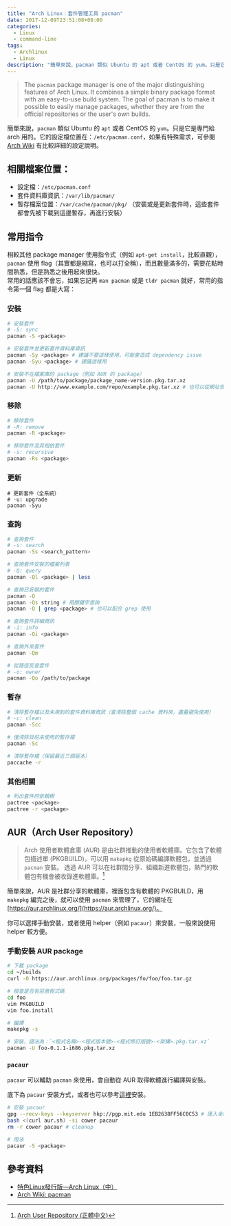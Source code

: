 ```yaml
---
title: "Arch Linux：套件管理工具 pacman"
date: 2017-12-09T23:51:08+08:00
categories:
  - Linux
  - command-line
tags:
  - Archlinux
  - Linux
description: "簡單來說，pacman 類似 Ubuntu 的 apt 或者 CentOS 的 yum。只是它是專門給 arch 用的。它的設定檔位置在：/etc/pacman.conf，如果有特殊需求，可參閱 Arch Wiki 有比較詳細的設定說明。"
---
```


> The `pacman` package manager is one of the major distinguishing features of Arch Linux. It combines a simple binary package format with an easy-to-use build system. The goal of pacman is to make it possible to easily manage packages, whether they are from the official repositories or the user's own builds.

簡單來說，`pacman` 類似 Ubuntu 的 `apt` 或者 CentOS 的 `yum`。只是它是專門給 arch 用的。它的設定檔位置在：`/etc/pacman.conf`，如果有特殊需求，可參閱 [Arch Wiki](https://wiki.archlinux.org/index.php/Pacman_(%E6%AD%A3%E9%AB%94%E4%B8%AD%E6%96%87)#.E8.A8.AD.E5.AE.9A) 有比較詳細的設定說明。


## 相關檔案位置：

  - 設定檔：`/etc/pacman.conf`
  - 套件資料庫資訊：`/var/lib/pacman/`
  - 暫存檔案位置：`/var/cache/pacman/pkg/` （安裝或是更新套件時，這些套件都會先被下載到這邊暫存，再進行安裝）


## 常用指令

相較其他 package manager 使用指令式（例如 `apt-get install`，比較直觀），`pacman` 使用 flag（其實都是縮寫，也可以打全稱），而且數量滿多的，需要花點時間熟悉，但是熟悉之後用起來很快。  
常用的話應該不會忘，如果忘記再 `man pacman` 或是 `tldr pacman` 就好，常用的指令第一個 flag 都是大寫：


### 安裝

```sh
# 安裝套件
# -S: sync
pacman -S <package>

# 安裝套件並更新套件資料庫資訊
pacman -Sy <package> # 建議不要這樣使用，可能會造成 dependency issue
pacman -Syu <package> # 建議這樣用

# 安裝不在檔案庫的 package（例如 AUR 的 package）
pacman -U /path/to/package/package_name-version.pkg.tar.xz
pacman -U http://www.example.com/repo/example.pkg.tar.xz # 也可以從網址安裝
```

### 移除

```sh
# 移除套件
# -R: remove
pacman -R <package>

# 移除套件及其相依套件
# -s: recursive
pacman -Rs <package>
```

### 更新

```
# 更新套件（全系統）
# -u: upgrade
pacman -Syu
```

### 查詢

```sh
# 查詢套件
# -s: search
pacman -Ss <search_pattern>

# 查詢套件安裝的檔案列表
# -Q: query
pacman -Ql <package> | less

# 查詢已安裝的套件
pacman -Q
pacman -Qs string # 用關鍵字查詢
pacman -Q | grep <package> # 也可以配合 grep 使用

# 查詢套件詳細資訊
# -i: info
pacman -Qi <package>

# 查詢外來套件
pacman -Qm

# 從路徑反查套件
# -o: owner
pacman -Qo /path/to/package
```

### 暫存

```sh
# 清除暫存檔以及未用到的套件資料庫資訊（會清除整個 cache 資料夾，盡量避免使用）
# -c: clean
pacman -Scc

# 僅清除目前未使用的暫存檔
pacman -Sc

# 清除暫存檔（保留最近三個版本）
paccache -r
```

### 其他相關

```sh
# 列出套件的依賴樹
pactree <package>
pactree -r <package>
```


## AUR（Arch User Repository）

> Arch 使用者軟體倉庫 (AUR) 是由社群推動的使用者軟體庫。它包含了軟體包描述單 (PKGBUILD)，可以用 `makepkg` 從原始碼編譯軟體包，並透過 `pacman` 安裝。 透過 AUR 可以在社群間分享、組織新進軟體包，熱門的軟體包有機會被收錄進軟體庫。[^1]

簡單來說，AUR 是社群分享的軟體庫，裡面包含有軟體的 PKGBUILD，用 `makepkg` 編完之後，就可以使用 `pacman` 來管理了，它的網址在 [https://aur.archlinux.org/](https://aur.archlinux.org/)。

你可以選擇手動安裝，或者使用 helper（例如 `pacaur`）來安裝，一般來說使用 helper 較方便。

### 手動安裝 AUR package

```sh
# 下載 package
cd ~/builds
curl -O https://aur.archlinux.org/packages/fo/foo/foo.tar.gz

# 檢查是否有惡意程式碼
cd foo
vim PKGBUILD
vim foo.install

# 編譯
makepkg -s

# 安裝，語法為：`<程式名稱>-<程式版本號>-<程式修訂版號>-<架構>.pkg.tar.xz`
pacman -U foo-0.1.1-i686.pkg.tar.xz

```

### `pacaur`

`pacaur` 可以輔助 `pacman` 來使用，會自動從 AUR 取得軟體進行編譯與安裝。

底下為 `pacaur` 安裝方式，或者也可以參考[這裡](https://gist.github.com/Tadly/0e65d30f279a34c33e9b)安裝。

```sh
# 安裝 pacaur
gpg --recv-keys --keyserver hkp://pgp.mit.edu 1EB2638FF56C0C53 # 匯入金鑰
bash <(curl aur.sh) -si cower pacaur
rm -r cower pacaur # cleanup

# 用法
pacaur -S <package>
```

## 參考資料

- [特色Linux發行版—Arch Linux（中）](http://www.netadmin.com.tw/article_content.aspx?sn=1502020003&jump=2)
- [Arch Wiki: pacman](https://wiki.archlinux.org/index.php/pacman)

[^1]: [Arch User Repository (正體中文)](https://wiki.archlinux.org/index.php/Arch_User_Repository_(正體中文))

